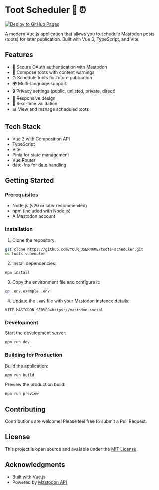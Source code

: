 # Toot Scheduler 📅 ⏰

[![Deploy to GitHub Pages](https://github.com/regulardesigner/toots-scheduler/actions/workflows/deploy.yml/badge.svg)](https://github.com/regulardesigner/toots-scheduler/actions/workflows/deploy.yml)

A modern Vue.js application that allows you to schedule Mastodon posts (toots) for later publication. Built with Vue 3, TypeScript, and Vite.

## Features

- 🔐 Secure OAuth authentication with Mastodon
- 📝 Compose toots with content warnings
- ⏰ Schedule toots for future publication
- 🌍 Multi-language support
- 🔒 Privacy settings (public, unlisted, private, direct)
- 📱 Responsive design
- 🎯 Real-time validation
- 📊 View and manage scheduled toots

## Tech Stack

- Vue 3 with Composition API
- TypeScript
- Vite
- Pinia for state management
- Vue Router
- date-fns for date handling

## Getting Started

### Prerequisites

- Node.js (v20 or later recommended)
- npm (included with Node.js)
- A Mastodon account

### Installation

1. Clone the repository:
```bash
git clone https://github.com/YOUR_USERNAME/toots-scheduler.git
cd toots-scheduler
```

2. Install dependencies:
```bash
npm install
```

3. Copy the environment file and configure it:
```bash
cp .env.example .env
```

4. Update the `.env` file with your Mastodon instance details:
```env
VITE_MASTODON_SERVER=https://mastodon.social
```

### Development

Start the development server:
```bash
npm run dev
```

### Building for Production

Build the application:
```bash
npm run build
```

Preview the production build:
```bash
npm run preview
```

## Contributing

Contributions are welcome! Please feel free to submit a Pull Request.

## License

This project is open source and available under the [MIT License](LICENSE).

## Acknowledgments

- Built with [Vue.js](https://vuejs.org/)
- Powered by [Mastodon API](https://docs.joinmastodon.org/api/)
